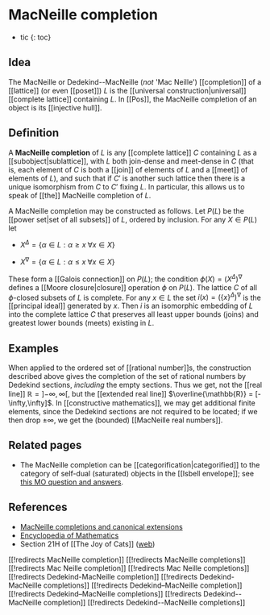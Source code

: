 
# MacNeille completion
* tic
{: toc}

## Idea

The MacNeille or Dedekind--MacNeille (*not* 'Mac Neille') [[completion]] of a [[lattice]] (or even [[poset]]) $L$ is the [[universal construction|universal]] [[complete lattice]] containing $L$. In [[Pos]], the MacNeille completion of an object is its [[injective hull]].


## Definition

A **MacNeille completion** of $L$ is any [[complete lattice]] $C$ containing $L$ as a [[subobject|sublattice]], with $L$ both join-dense and meet-dense in $C$ (that is, each element of $C$ is both a [[join]] of elements of $L$ and a [[meet]] of elements of $L$), and such that if $C'$ is another such lattice then there is a unique isomorphism from $C$ to $C'$ fixing $L$.  In particular, this allows us to speak of [[the]] MacNeille completion of $L$.

A MacNeille completion may be constructed as follows.  Let $P(L)$ be the [[power set|set of all subsets]] of $L$, ordered by inclusion. For any $X \in P(L)$ let

* $X^{\Delta} = \{\alpha \in L : \alpha \geq x \;\forall x \in X\}$

* $X^{\nabla} = \{\alpha \in L : \alpha \leq x \;\forall x \in X\}$

These form a [[Galois connection]] on $P(L)$; the condition $\phi(X) = (X^{\Delta})^{\nabla}$ defines a [[Moore closure|closure]] operation $\phi$ on $P(L)$. The lattice $C$ of all $\phi$-closed subsets of $L$ is complete. For any $x \in L$ the set $i(x) = (\{x\}^{\Delta})^{\nabla}$ is the [[principal ideal]] generated by $x$. Then $i$ is an isomorphic embedding of $L$ into the complete lattice $C$ that preserves all least upper bounds (joins) and greatest lower bounds (meets) existing in $L$.


## Examples

When applied to the ordered set of [[rational number]]s, the construction described above gives the completion of the set of rational numbers by Dedekind sections, *including* the empty sections.  Thus we get, not the [[real line]] $\mathbb{R} = {]{-\infty},\infty[}$, but the [[extended real line]] $\overline{\mathbb{R}} = [-\infty,\infty]$.  In [[constructive mathematics]], we may get additional finite elements, since the Dedekind sections are not required to be located; if we then drop $\pm\infty$, we get the (bounded) [[MacNeille real numbers]].


## Related pages

* The MacNeille completion can be [[categorification|categorified]] to the category of self-dual (saturated) objects in the [[Isbell envelope]]; see [this MO question and answers](https://mathoverflow.net/q/59291/).

## References

* [MacNeille completions and canonical extensions](http://www.math.nmsu.edu/mgehrke/gehharven.pdf)
* [Encyclopedia of Mathematics](http://eom.springer.de/c/c024070.htm)
* Section 21H of [[The Joy of Cats]] ([web](http://katmat.math.uni-bremen.de/acc/acc.pdf))


[[!redirects MacNeille completion]]
[[!redirects MacNeille completions]]
[[!redirects Mac Neille completion]]
[[!redirects Mac Neille completions]]
[[!redirects Dedekind-MacNeille completion]]
[[!redirects Dedekind-MacNeille completions]]
[[!redirects Dedekind–MacNeille completion]]
[[!redirects Dedekind–MacNeille completions]]
[[!redirects Dedekind--MacNeille completion]]
[[!redirects Dedekind--MacNeille completions]]

